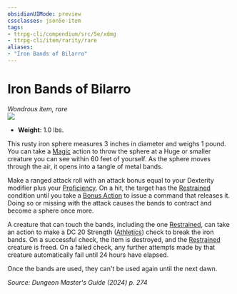 ```yaml
---
obsidianUIMode: preview
cssclasses: json5e-item
tags:
- ttrpg-cli/compendium/src/5e/xdmg
- ttrpg-cli/item/rarity/rare
aliases: 
- "Iron Bands of Bilarro"
---
```

# Iron Bands of Bilarro
*Wondrous item, rare*  
![](3-Mechanics/CLI/items/img/iron-bands-of-bilarro.webp#right)

- **Weight**: 1.0 lbs.

This rusty iron sphere measures 3 inches in diameter and weighs 1 pound. You can take a [Magic](3-Mechanics/CLI/rules/actions.md#Magic) action to throw the sphere at a Huge or smaller creature you can see within 60 feet of yourself. As the sphere moves through the air, it opens into a tangle of metal bands.

Make a ranged attack roll with an attack bonus equal to your Dexterity modifier plus your [Proficiency](3-Mechanics/CLI/rules/variant-rules/proficiency-xphb.md). On a hit, the target has the [Restrained](3-Mechanics/CLI/rules/conditions.md#Restrained) condition until you take a [Bonus Action](3-Mechanics/CLI/rules/variant-rules/bonus-action-xphb.md) to issue a command that releases it. Doing so or missing with the attack causes the bands to contract and become a sphere once more.

A creature that can touch the bands, including the one [Restrained](3-Mechanics/CLI/rules/conditions.md#Restrained), can take an action to make a DC 20 Strength ([Athletics](3-Mechanics/CLI/rules/skills.md#Athletics)) check to break the iron bands. On a successful check, the item is destroyed, and the [Restrained](3-Mechanics/CLI/rules/conditions.md#Restrained) creature is freed. On a failed check, any further attempts made by that creature automatically fail until 24 hours have elapsed.

Once the bands are used, they can't be used again until the next dawn.

*Source: Dungeon Master's Guide (2024) p. 274*